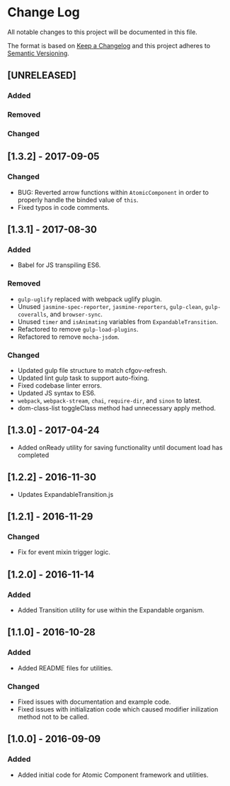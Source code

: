 # Change Log
All notable changes to this project will be documented in this file.

The format is based on [Keep a Changelog](http://keepachangelog.com/)
and this project adheres to [Semantic Versioning](http://semver.org/).

## [UNRELEASED]

### Added

### Removed

### Changed


## [1.3.2] - 2017-09-05

### Changed

- BUG: Reverted arrow functions within `AtomicComponent` in order to properly
handle the binded value of `this`.
- Fixed typos in code comments.

## [1.3.1] - 2017-08-30

### Added

- Babel for JS transpiling ES6.

### Removed

- `gulp-uglify` replaced with webpack uglify plugin.
- Unused `jasmine-spec-reporter`, `jasmine-reporters`, `gulp-clean`,
`gulp-coveralls`, and `browser-sync`.
- Unused `timer` and `isAnimating` variables from `ExpandableTransition`.
- Refactored to remove `gulp-load-plugins`.
- Refactored to remove `mocha-jsdom`.

### Changed

- Updated gulp file structure to match cfgov-refresh.
- Updated lint gulp task to support auto-fixing.
- Fixed codebase linter errors.
- Updated JS syntax to ES6.
- `webpack`, `webpack-stream`, `chai`, `require-dir`,
and `sinon` to latest.
- dom-class-list toggleClass method had unnecessary apply method.


## [1.3.0] - 2017-04-24

- Added onReady utility for saving functionality until document
  load has completed

## [1.2.2] - 2016-11-30

- Updates ExpandableTransition.js

## [1.2.1] - 2016-11-29

### Changed

- Fix for event mixin trigger logic.

## [1.2.0] - 2016-11-14

### Added

- Added Transition utility for use within the Expandable organism.


## [1.1.0] - 2016-10-28

### Added

- Added README files for utilities.

### Changed

- Fixed issues with documentation and example code.
- Fixed issues with initialization code which caused modifier inilization
  method not to be called.

## [1.0.0] - 2016-09-09

### Added

- Added initial code for Atomic Component framework and utilities.
